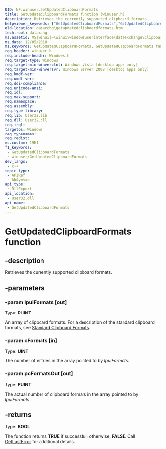 ```yaml
---
UID: NF:winuser.GetUpdatedClipboardFormats
title: GetUpdatedClipboardFormats function (winuser.h)
description: Retrieves the currently supported clipboard formats.
helpviewer_keywords: ["GetUpdatedClipboardFormats","GetUpdatedClipboardFormats function [Data Exchange]","_win32_GetUpdatedClipboardFormats","_win32_getupdatedclipboardformats_cpp","dataxchg.getupdatedclipboardformats","winui._win32_getupdatedclipboardformats","winuser/GetUpdatedClipboardFormats"]
old-location: dataxchg\getupdatedclipboardformats.htm
tech.root: dataxchg
ms.assetid: VS|winui|~\winui\windowsuserinterface\dataexchange\clipboard\clipboardreference\clipboardfunctions\getupdatedclipboardformats.htm
ms.date: 12/05/2018
ms.keywords: GetUpdatedClipboardFormats, GetUpdatedClipboardFormats function [Data Exchange], _win32_GetUpdatedClipboardFormats, _win32_getupdatedclipboardformats_cpp, dataxchg.getupdatedclipboardformats, winui._win32_getupdatedclipboardformats, winuser/GetUpdatedClipboardFormats
req.header: winuser.h
req.include-header: Windows.h
req.target-type: Windows
req.target-min-winverclnt: Windows Vista [desktop apps only]
req.target-min-winversvr: Windows Server 2008 [desktop apps only]
req.kmdf-ver: 
req.umdf-ver: 
req.ddi-compliance: 
req.unicode-ansi: 
req.idl: 
req.max-support: 
req.namespace: 
req.assembly: 
req.type-library: 
req.lib: User32.lib
req.dll: User32.dll
req.irql: 
targetos: Windows
req.typenames: 
req.redist: 
ms.custom: 19H1
f1_keywords:
 - GetUpdatedClipboardFormats
 - winuser/GetUpdatedClipboardFormats
dev_langs:
 - c++
topic_type:
 - APIRef
 - kbSyntax
api_type:
 - DllExport
api_location:
 - User32.dll
api_name:
 - GetUpdatedClipboardFormats
---
```


# GetUpdatedClipboardFormats function


## -description

Retrieves the currently supported clipboard formats.

## -parameters

### -param lpuiFormats [out]

Type: <b>PUINT</b>

An array of clipboard formats. For a description of the standard clipboard formats, see <a href="https://docs.microsoft.com/windows/desktop/dataxchg/standard-clipboard-formats">Standard Clipboard Formats</a>.

### -param cFormats [in]

Type: <b>UINT</b>

The number of entries in the array pointed to by <i>lpuiFormats</i>.

### -param pcFormatsOut [out]

Type: <b>PUINT</b>

The actual number of clipboard formats in the array pointed to by <i>lpuiFormats</i>.

## -returns

Type: <b>BOOL</b>

The function returns <b>TRUE</b> if successful; otherwise, <b>FALSE</b>. Call <a href="https://docs.microsoft.com/windows/desktop/api/errhandlingapi/nf-errhandlingapi-getlasterror">GetLastError</a> for additional details.

